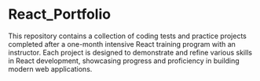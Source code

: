 # React_Portfolio
 This repository contains a collection of coding tests and practice projects completed after a one-month intensive React training program with an instructor. Each project is designed to demonstrate and refine various skills in React development, showcasing progress and proficiency in building modern web applications.
